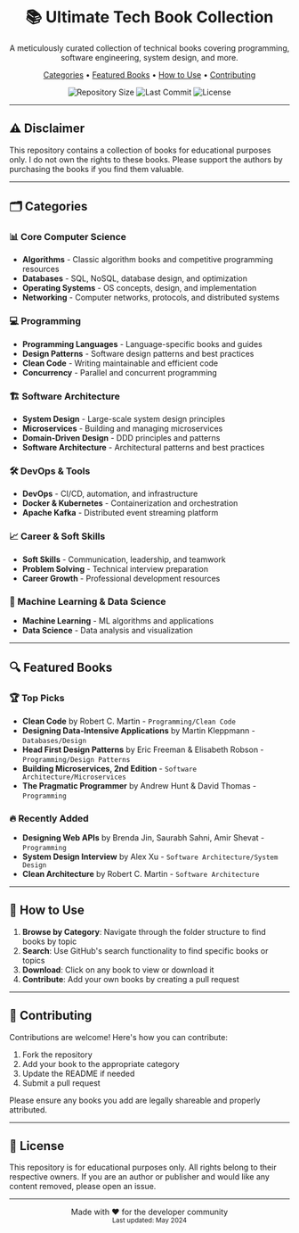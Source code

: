 <div align="center">
  <h1>📚 Ultimate Tech Book Collection</h1>
  <p>
    A meticulously curated collection of technical books covering programming, software engineering, system design, and more.
  </p>
  <p>
    <a href="#-categories">Categories</a> •
    <a href="#-featured-books">Featured Books</a> •
    <a href="#-how-to-use">How to Use</a> •
    <a href="#-contributing">Contributing</a>
  </p>
  
  <img src="https://img.shields.io/github/repo-size/fagun18/Books-Collection?color=blueviolet&label=Repository%20Size" alt="Repository Size">
  <img src="https://img.shields.io/github/last-commit/fagun18/Books-Collection?color=success" alt="Last Commit">
  <img src="https://img.shields.io/github/license/fagun18/Books-Collection?color=blue" alt="License">
</div>

---

## ⚠️ Disclaimer
This repository contains a collection of books for educational purposes only. I do not own the rights to these books. Please support the authors by purchasing the books if you find them valuable.

---

## 🗂 Categories

### 📊 Core Computer Science
- **Algorithms** - Classic algorithm books and competitive programming resources
- **Databases** - SQL, NoSQL, database design, and optimization
- **Operating Systems** - OS concepts, design, and implementation
- **Networking** - Computer networks, protocols, and distributed systems

### 💻 Programming
- **Programming Languages** - Language-specific books and guides
- **Design Patterns** - Software design patterns and best practices
- **Clean Code** - Writing maintainable and efficient code
- **Concurrency** - Parallel and concurrent programming

### 🏗 Software Architecture
- **System Design** - Large-scale system design principles
- **Microservices** - Building and managing microservices
- **Domain-Driven Design** - DDD principles and patterns
- **Software Architecture** - Architectural patterns and best practices

### 🛠 DevOps & Tools
- **DevOps** - CI/CD, automation, and infrastructure
- **Docker & Kubernetes** - Containerization and orchestration
- **Apache Kafka** - Distributed event streaming platform

### 📈 Career & Soft Skills
- **Soft Skills** - Communication, leadership, and teamwork
- **Problem Solving** - Technical interview preparation
- **Career Growth** - Professional development resources

### 🧠 Machine Learning & Data Science
- **Machine Learning** - ML algorithms and applications
- **Data Science** - Data analysis and visualization

---

## 🔍 Featured Books

### 🏆 Top Picks
- **Clean Code** by Robert C. Martin - `Programming/Clean Code`
- **Designing Data-Intensive Applications** by Martin Kleppmann - `Databases/Design`
- **Head First Design Patterns** by Eric Freeman & Elisabeth Robson - `Programming/Design Patterns`
- **Building Microservices, 2nd Edition** - `Software Architecture/Microservices`
- **The Pragmatic Programmer** by Andrew Hunt & David Thomas - `Programming`

### 🔥 Recently Added
- **Designing Web APIs** by Brenda Jin, Saurabh Sahni, Amir Shevat - `Programming`
- **System Design Interview** by Alex Xu - `Software Architecture/System Design`
- **Clean Architecture** by Robert C. Martin - `Software Architecture`

---

## 🚀 How to Use

1. **Browse by Category**: Navigate through the folder structure to find books by topic
2. **Search**: Use GitHub's search functionality to find specific books or topics
3. **Download**: Click on any book to view or download it
4. **Contribute**: Add your own books by creating a pull request

---

## 🤝 Contributing

Contributions are welcome! Here's how you can contribute:

1. Fork the repository
2. Add your book to the appropriate category
3. Update the README if needed
4. Submit a pull request

Please ensure any books you add are legally shareable and properly attributed.

---

## 📜 License

This repository is for educational purposes only. All rights belong to their respective owners. If you are an author or publisher and would like any content removed, please open an issue.

---

<div align="center">
  Made with ❤️ for the developer community
  <br>
  <sub>Last updated: May 2024</sub>
</div>
